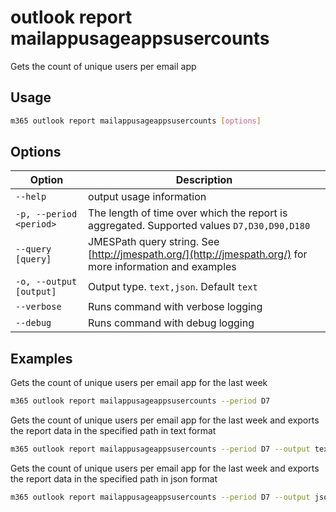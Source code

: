 # outlook report mailappusageappsusercounts

Gets the count of unique users per email app

## Usage

```sh
m365 outlook report mailappusageappsusercounts [options]
```

## Options

Option|Description
------|-----------
`--help`|output usage information
`-p, --period <period>`|The length of time over which the report is aggregated. Supported values `D7,D30,D90,D180`
`--query [query]`|JMESPath query string. See [http://jmespath.org/](http://jmespath.org/) for more information and examples
`-o, --output [output]`|Output type. `text,json`. Default `text`
`--verbose`|Runs command with verbose logging
`--debug`|Runs command with debug logging

## Examples

Gets the count of unique users per email app for the last week

```sh
m365 outlook report mailappusageappsusercounts --period D7
```

Gets the count of unique users per email app for the last week and exports the report data in the specified path in text format

```sh
m365 outlook report mailappusageappsusercounts --period D7 --output text > "mailappusageappsusercounts.txt"
```

Gets the count of unique users per email app for the last week and exports the report data in the specified path in json format

```sh
m365 outlook report mailappusageappsusercounts --period D7 --output json > "mailappusageappsusercounts.json"
```
